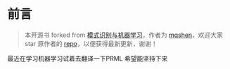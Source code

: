 # 前言

> 本开源书 forked from [模式识别与机器学习](https://github.com/mqshen/prml)，作者为 [mqshen](https://github.com/mqshen)，欢迎大家 star 原作者的 [repo](https://github.com/mqshen/prml)，以便获得最新更新，谢谢！

最近在学习机器学习试着去翻译一下PRML
希望能坚持下来
